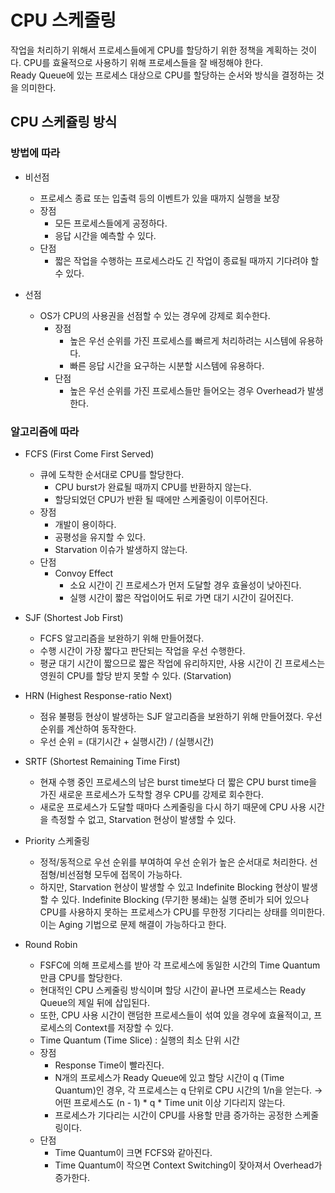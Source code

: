 # CPU 스케줄링
작업을 처리하기 위해서 프로세스들에게 CPU를 할당하기 위한 정책을 계획하는 것이다.
CPU를 효율적으로 사용하기 위해 프로세스들을 잘 배정해야 한다.   
Ready Queue에 있는 프로세스 대상으로 CPU를 할당하는 순서와 방식을 결정하는 것을 의미한다.

## CPU 스케쥴링 방식
### 방법에 따라
- 비선점
  - 프로세스 종료 또는 입출력 등의 이벤트가 있을 때까지 실행을 보장
  - 장점
    - 모든 프로세스들에게 공정하다.
    - 응답 시간을 예측할 수 있다.
  - 단점
    - 짧은 작업을 수행하는 프로세스라도 긴 작업이 종료될 때까지 기다려야 할 수 있다.

- 선점
  - OS가 CPU의 사용권을 선점할 수 있는 경우에 강제로 회수한다.
    - 장점
      - 높은 우선 순위를 가진 프로세스를 빠르게 처리하려는 시스템에 유용하다.
      - 빠른 응답 시간을 요구하는 시분할 시스템에 유용하다.
    - 단점
      - 높은 우선 순위를 가진 프로세스들만 들어오는 경우 Overhead가 발생한다.

### 알고리즘에 따라
- FCFS (First Come First Served)
  - 큐에 도착한 순서대로 CPU를 할당한다.
    - CPU burst가 완료될 때까지 CPU를 반환하지 않는다.
    - 할당되었던 CPU가 반환 될 때에만 스케줄링이 이루어진다.
  - 장점
    - 개발이 용이하다.
    - 공평성을 유지할 수 있다.
    - Starvation 이슈가 발생하지 않는다.
  - 단점
    - Convoy Effect
      - 소요 시간이 긴 프로세스가 먼저 도달할 경우 효율성이 낮아진다.
      - 실행 시간이 짧은 작업이어도 뒤로 가면 대기 시간이 길어진다.
      

- SJF (Shortest Job First)
  - FCFS 알고리즘을 보완하기 위해 만들어졌다. 
  - 수행 시간이 가장 짧다고 판단되는 작업을 우선 수행한다. 
  - 평균 대기 시간이 짧으므로 짧은 작업에 유리하지만, 사용 시간이 긴 프로세스는 영원히 CPU를 할당 받지 못할 수 있다. (Starvation)
 

- HRN (Highest Response-ratio Next)
  - 점유 불평등 현상이 발생하는 SJF 알고리즘을 보완하기 위해 만들어졌다. 우선 순위를 계산하여 동작한다.
  - 우선 순위 = (대기시간 + 실행시간) / (실행시간)

- SRTF (Shortest Remaining Time First)
  - 현재 수행 중인 프로세스의 남은 burst time보다 더 짧은 CPU burst time을 가진 새로운 프로세스가 도착할 경우 CPU를 강제로 회수한다.
  - 새로운 프로세스가 도달할 때마다 스케줄링을 다시 하기 때문에 CPU 사용 시간을 측정할 수 없고, Starvation 현상이 발생할 수 있다.


- Priority 스케줄링
  - 정적/동적으로 우선 순위를 부여하여 우선 순위가 높은 순서대로 처리한다. 선점형/비선점형 모두에 접목이 가능하다.
  - 하지만, Starvation 현상이 발생할 수 있고 Indefinite Blocking 현상이 발생할 수 있다. Indefinite Blocking (무기한 봉쇄)는 실행 준비가 되어 있으나 CPU를 사용하지 못하는 프로세스가 CPU를 무한정 기다리는 상태를 의미한다. 이는 Aging 기법으로 문제 해결이 가능하다고 한다.


- Round Robin
  - FSFC에 의해 프로세스를 받아 각 프로세스에 동일한 시간의 Time Quantum만큼 CPU를 할당한다. 
  - 현대적인 CPU 스케줄링 방식이며 할당 시간이 끝나면 프로세스는 Ready Queue의 제일 뒤에 삽입된다. 
  - 또한, CPU 사용 시간이 랜덤한 프로세스들이 섞여 있을 경우에 효율적이고, 프로세스의 Context를 저장할 수 있다.
  - Time Quantum (Time Slice) : 실행의 최소 단위 시간
  - 장점
    - Response Time이 빨라진다.
    - N개의 프로세스가 Ready Queue에 있고 할당 시간이 q (Time Quantum)인 경우, 각 프로세스는 q 단위로 CPU 시간의 1/n을 얻는다. → 어떤 프로세스도 (n - 1) * q * Time unit 이상 기다리지 않는다.
    - 프로세스가 기다리는 시간이 CPU를 사용할 만큼 증가하는 공정한 스케줄링이다.
  - 단점
    - Time Quantum이 크면 FCFS와 같아진다.
    - Time Quantum이 작으면 Context Switching이 잦아져서 Overhead가 증가한다.
